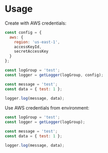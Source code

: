
# Usage

Create with AWS credentials:

```javascript
const config = {
  aws: {
    region: 'us-east-1',
    accessKeyId,
    secretAccessKey
  }
};

const logGroup = 'test';
const logger = getLogger(logGroup, config);

const message = 'test';
const data = { test: 1 };

logger.log(message, data);
```

Use AWS credentials from environment:

```javascript
const logGroup = 'test';
const logger = getLogger(logGroup);

const message = 'test';
const data = { test: 1 };

logger.log(message, data);
```
